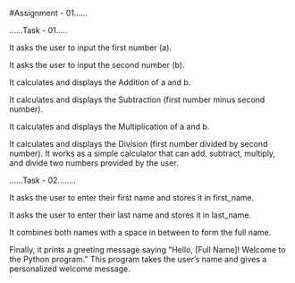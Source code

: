 #Assignment - 01......

......Task - 01.....

It asks the user to input the first number (a).

It asks the user to input the second number (b).

It calculates and displays the Addition of a and b.

It calculates and displays the Subtraction (first number minus second number).

It calculates and displays the Multiplication of a and b.

It calculates and displays the Division (first number divided by second number).
It works as a simple calculator that can add, subtract, multiply, and divide two numbers provided by the user.


......Task - 02........

It asks the user to enter their first name and stores it in first_name.

It asks the user to enter their last name and stores it in last_name.

It combines both names with a space in between to form the full name.

Finally, it prints a greeting message saying “Hello, [Full Name]! Welcome to the Python program.”
This program takes the user’s name and gives a personalized welcome message.
